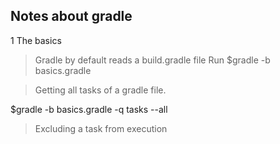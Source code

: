 ## Notes about gradle

1 The basics

> Gradle by default reads a build.gradle file
  Run 
     $gradle -b basics.gradle

> Getting all tasks of a gradle file.

  $gradle -b basics.gradle -q tasks --all


> Excluding a task from execution

